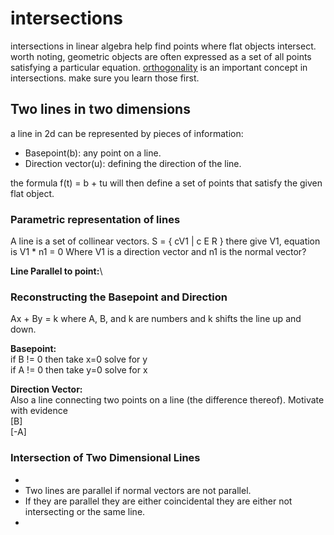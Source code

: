 # intersections
intersections in linear algebra help find points where flat objects intersect. worth noting, geometric objects are often
expressed as a set of all points satisfying a particular equation. [orthogonality](../vectors/readme.md) is an important
concept in
intersections. make sure you learn those first.

## Two lines in two dimensions
a line in 2d can be represented by pieces of information:
* Basepoint(b): any point on a line.
* Direction vector(u): defining the direction of the line.

the formula f(t) = b + tu will then define a set of points that satisfy the given flat object.

### Parametric representation of lines
A line is a set of collinear vectors.
S = { cV1 | c E R } there give V1, equation is V1 * n1 = 0
Where V1 is a direction vector and n1 is the normal vector?

**Line Parallel to point:**\

### Reconstructing the Basepoint and Direction
Ax + By = k where A, B, and k are numbers and k shifts the line up and down.

**Basepoint:**\
if B != 0 then  take x=0 solve for y\
if A != 0 then take y=0 solve for x

**Direction Vector:**\
Also a line connecting two points on a line (the difference thereof).
Motivate with evidence\
\[B\]\
\[-A\]

### Intersection of Two Dimensional Lines
*
* Two lines are parallel if normal vectors are not parallel.
* If they are parallel they are either coincidental they are either not intersecting or the same line.
*